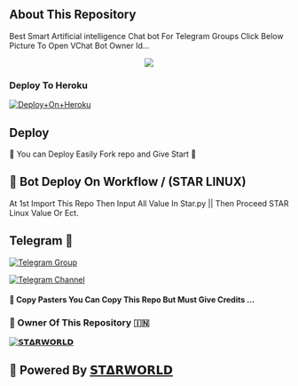 ## About This Repository 
Best Smart Artificial intelligence Chat bot For Telegram Groups 
Click Below Picture To Open VChat Bot Owner Id...


<p align="center"><a href="https://t.me/TEACH_TEAMOP"><img src="https://telegra.ph/file/3212c44067f677b56da3a.jpg"></a></p>



### Deploy To Heroku

[![Deploy+On+Heroku](https://www.herokucdn.com/deploy/button.svg)](https://heroku.com/deploy?template=https://github.com/TEAMSTARWORLD/CHATBOT)


## Deploy
🌷 You can Deploy Easily Fork repo and Give Start 🌷

## 🥀 Bot Deploy On Workflow / (STAR LINUX)
 At 1st Import This Repo Then Input All Value In Star.py || Then Proceed STAR Linux Value Or Ect.

## Telegram 🏪

[![Telegram Group](https://img.shields.io/badge/Telegram-Group-brightgreen)](https://t.me/MYRA_SUPPORT)

[![Telegram Channel](https://img.shields.io/badge/Telegram-Channel-brightgreen)](https://t.me/TEACH_TEAMOP)

#### 🥺 Copy Pasters You Can Copy This Repo But Must Give Credits ...

### 🌷 Owner Of This Repository 🇮🇳
[![𝗦𝗧𝝙𝗥𝗪𝗢𝗥𝗟𝗗](https://telegra.ph/file/d400988e9103e005b898b.jpg)](https://t.me/TG_STARWORLD)


## 🥀 Powered By [𝗦𝗧𝝙𝗥𝗪𝗢𝗥𝗟𝗗](https://t.me/TG_STARWORLD)
